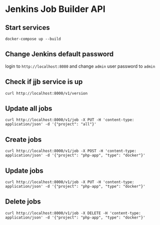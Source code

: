 # Jenkins Job Builder API

## Start services

`docker-compose up --build`

## Change Jenkins default password

login to `http://localhost:8080` and change `admin` user password to `admin`

## Check if jjb service is up

`curl http://localhost:8000/v1/version`

## Update all jobs

`curl http://localhost:8000/v1/job -X PUT -H 'content-type: application/json' -d '{"project": "all"}'`

## Create jobs

`curl http://localhost:8000/v1/job -X POST -H 'content-type: application/json' -d '{"project": "php-app", "type": "docker"}'`

## Update jobs

`curl http://localhost:8000/v1/job -X PUT -H 'content-type: application/json' -d '{"project": "php-app", "type": "docker"}'`

## Delete jobs

`curl http://localhost:8000/v1/job -X DELETE -H 'content-type: application/json' -d '{"project": "php-app", "type": "docker"}'`
